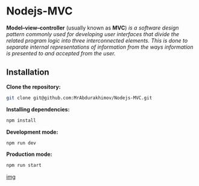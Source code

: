 # Nodejs-MVC

**Model–view–controller** (usually known as **MVC**) _is a software design pattern commonly used for developing user interfaces that divide the related program logic into three interconnected elements. This is done to separate internal representations of information from the ways information is presented to and accepted from the user._

## Installation

**Clone the repository:**

```bash
git clone git@github.com:MrAbdurakhimov/Nodejs-MVC.git
```

**Installing dependencies:**

```bash
npm install
```

**Development mode:**

```bash
npm run dev
```

**Production mode:**

```bash
npm run start
```

[img](<img src="https://happycoding.io/images/logo-vertical-large.png" width="100%">)
